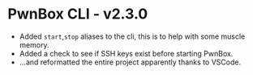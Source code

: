 # PwnBox CLI - v2.3.0

* Added `start`,`stop` aliases to the cli, this is to help with some muscle memory.
* Added a check to see if SSH keys exist before starting PwnBox.
* ...and reformatted the entire project apparently thanks to VSCode.